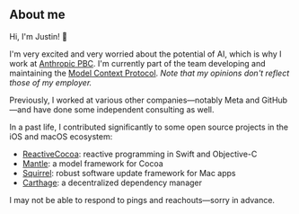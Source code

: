 ## About me

Hi, I'm Justin! 👋

I'm very excited and very worried about the potential of AI, which is why I work at [Anthropic PBC](https://anthropic.com). I'm currently part of the team developing and maintaining the [Model Context Protocol](https://modelcontextprotocol.io). _Note that my opinions don't reflect those of my employer._

Previously, I worked at various other companies—notably Meta and GitHub—and have done some independent consulting as well.

In a past life, I contributed significantly to some open source projects in the iOS and macOS ecosystem:
* [ReactiveCocoa](https://reactivecocoa.io/): reactive programming in Swift and Objective-C
* [Mantle](https://github.com/Mantle/Mantle): a model framework for Cocoa
* [Squirrel](https://github.com/Squirrel/Squirrel.Mac): robust software update framework for Mac apps
* [Carthage](https://github.com/Carthage/Carthage): a decentralized dependency manager

I may not be able to respond to pings and reachouts—sorry in advance.
